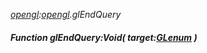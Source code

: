 _[opengl](../../modules/opengl/opengl-module.md):[opengl](../../modules/opengl/opengl-module.md).glEndQuery_
##### Function glEndQuery:Void( target:[GLenum](../../modules/opengl/opengl-glenum.md) )
